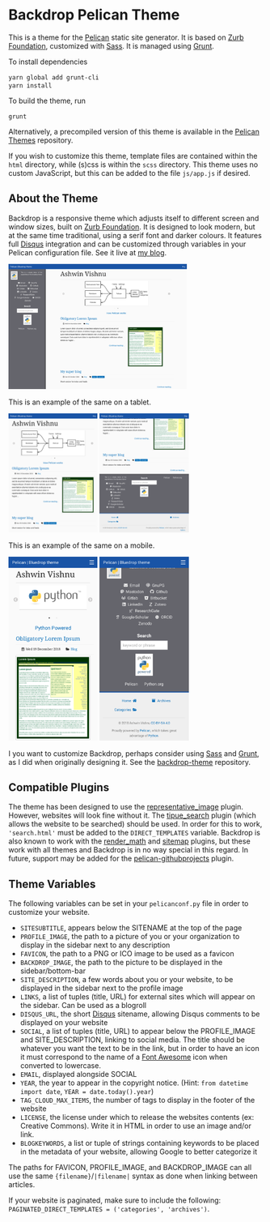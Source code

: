 # Backdrop Pelican Theme
This is a theme for the [Pelican](http://docs.getpelican.com/en/3.5.0/) static
site generator. It is based on [Zurb Foundation](http://foundation.zurb.com/),
customized with [Sass](http://sass-lang.com/). It is managed using
[Grunt](http://gruntjs.com/).

To install dependencies

    yarn global add grunt-cli
    yarn install

To build the theme, run

    grunt

Alternatively, a precompiled version of this theme is available in the
[Pelican Themes](https://github.com/getpelican/pelican-themes) repository.

If you wish to customize this theme, template files are contained within the
`html` directory, while (s)css is within the `scss` directory. This theme
uses no custom JavaScript, but this can be added to the file `js/app.js` if
desired.


## About the Theme
Backdrop is a responsive theme which adjusts itself to different screen and
window sizes, built on [Zurb Foundation](http://foundation.zurb.com/).
It is designed to look modern, but at the same time traditional,
using a serif font and darker colours. It features full
[Disqus](https://disqus.com/) integration and can be customized through
variables in your Pelican configuration file. See it live at
[my blog](http://ashwinvis.github.io/).

<img src="https://raw.githubusercontent.com/ashwinvis/pelican-bluedrop/master/examples/demo/images/demo-desktop.png" width="70%">

This is an example of the same on a tablet.

<div>
<img src="https://raw.githubusercontent.com/ashwinvis/pelican-bluedrop/master/examples/demo/images/demo-tablet-top.png" width="35%"/>
<img src="https://raw.githubusercontent.com/ashwinvis/pelican-bluedrop/master/examples/demo/images/demo-tablet-bot.png" width="35%"/>
</div>

This is an example of the same on a mobile.
<div>
<img src="https://raw.githubusercontent.com/ashwinvis/pelican-bluedrop/master/examples/demo/images/demo-mobile-top.png" width="35%"/>
<img src="https://raw.githubusercontent.com/ashwinvis/pelican-bluedrop/master/examples/demo/images/demo-mobile-bot.png" width="35%"/>
</div>

I you want to customize Backdrop, perhaps consider using
[Sass](http://sass-lang.com/) and [Grunt](http://gruntjs.com/), as I did when
originally designing it. See the
[backdrop-theme](https://github.com/cmacmackin/backdrop-theme) repository.


## Compatible Plugins
The theme has been designed to use the [representative_image](https://github.com/getpelican/pelican-plugins/tree/master/representative_image) plugin. However,
websites will look fine without it. The
[tipue_search](https://github.com/getpelican/pelican-plugins/tree/master/tipue_search) plugin (which allows the website to be searched) should be used. In order
for this to work, `'search.html'` must be added to the `DIRECT_TEMPLATES`
variable. Backdrop is also known to work with the
[render_math](https://github.com/getpelican/pelican-plugins/tree/master/render_math)
and [sitemap](https://github.com/getpelican/pelican-plugins/tree/master/sitemap)
plugins, but these work with all themes and Backdrop is in no way special in
this regard. In future, support may be added for the
[pelican-githubprojects](https://github.com/kura/pelican-githubprojects) plugin.

## Theme Variables
The following variables can be set in your `pelicanconf.py` file in order to
customize your website.

- `SITESUBTITLE`, appears below the SITENAME at the top of the page
- `PROFILE_IMAGE`, the path to a picture of you or your organization to display
  in the sidebar next to any description
- `FAVICON`, the path to a PNG or ICO image to be used as a favicon
- `BACKDROP_IMAGE`, the path to the picture to be displayed in the
  sidebar/bottom-bar
- `SITE_DESCRIPTION`, a few words about you or your website, to be displayed in
  the sidebar next to the profile image
- `LINKS`, a list of tuples (title, URL) for external sites which will appear
  on the sidebar. Can be used as a blogroll
- `DISQUS_URL`, the short [Disqus](https://disqus.com/) sitename, allowing
  Disqus comments to be displayed on your website
- `SOCIAL`, a list of tuples (title, URL) to appear below the PROFILE_IMAGE
  and SITE_DESCRIPTION, linking to social media. The title should be whatever
  you want the text to be in the link, but in order to have an icon it must
  correspond to the name of a
  [Font Awesome](http://fortawesome.github.io/Font-Awesome/icons/#brand)
  icon when converted to lowercase.
- `EMAIL`, displayed alongside SOCIAL
- `YEAR`, the year to appear in the copyright notice. (Hint: `from datetime
  import date`, `YEAR = date.today().year`)
- `TAG_CLOUD_MAX_ITEMS`, the number of tags to display in the footer of the
  website
- `LICENSE`, the license under which to release the websites contents
  (ex: Creative Commons). Write it in HTML in order to use an image and/or link.
- `BLOGKEYWORDS`, a list or tuple of strings containing keywords to be placed
  in the metadata of your website, allowing Google to better categorize it

The paths for FAVICON, PROFILE\_IMAGE, and BACKDROP\_IMAGE can all use the
same `{filename}`/`|filename|` syntax as done when linking between articles.

If your website is paginated, make sure to include the following:
`PAGINATED_DIRECT_TEMPLATES = ('categories', 'archives')`.
